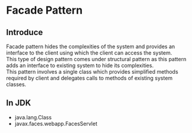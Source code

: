 # Facade Pattern

## Introduce

Facade pattern hides the complexities of the system and provides an interface to the client using which the client can access the system.<br> 
This type of design pattern comes under structural pattern as this pattern adds an interface to existing system to hide its complexities.<br>
This pattern involves a single class which provides simplified methods required by client and delegates calls to methods of existing system classes.

## In JDK

* java.lang.Class 
* javax.faces.webapp.FacesServlet 